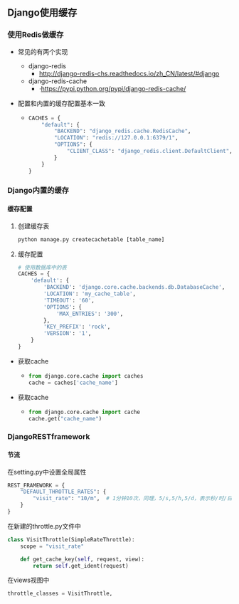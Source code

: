 ## Django使用缓存

### 使用Redis做缓存

- 常见的有两个实现

  - django-redis
    - <http://django-redis-chs.readthedocs.io/zh_CN/latest/#django>
  - django-redis-cache
    - ·<https://pypi.python.org/pypi/django-redis-cache/>

- 配置和内置的缓存配置基本一致

  - ```python
    CACHES = {
        "default": {
            "BACKEND": "django_redis.cache.RedisCache",
            "LOCATION": "redis://127.0.0.1:6379/1",
            "OPTIONS": {
                "CLIENT_CLASS": "django_redis.client.DefaultClient",
            }
        }
    }
    ```

### Django内置的缓存

#### 缓存配置

1. 创建缓存表

   ```python
   python manage.py createcachetable [table_name]
   ```

2. 缓存配置

   ```python
   # 使用数据库中的表
   CACHES = {
       'default': {
           'BACKEND': 'django.core.cache.backends.db.DatabaseCache',
           'LOCATION': 'my_cache_table',
           'TIMEOUT': '60',
           'OPTIONS': {
               'MAX_ENTRIES': '300',
           },
           'KEY_PREFIX': 'rock',
           'VERSION': '1',
       }
   }
   ```

- 获取cache

  - ```python
    from django.core.cache import caches
    cache = caches['cache_name']
    ```

- 获取cache

  - ```python
    from django.core.cache import cache
    cache.get("cache_name")
    ```



### DjangoRESTframework

#### 节流

在setting.py中设置全局属性

```python
REST_FRAMEWORK = {
    "DEFAULT_THROTTLE_RATES": {
        "visit_rate": "10/m",  # 1分钟10次，同理，5/s,5/h,5/d，表示秒/时/日
    }
}
```

在新建的throttle.py文件中

```python
class VisitThrottle(SimpleRateThrottle):
    scope = "visit_rate"

    def get_cache_key(self, request, view):
        return self.get_ident(request)
```

在views视图中

```python
throttle_classes = VisitThrottle,
```

